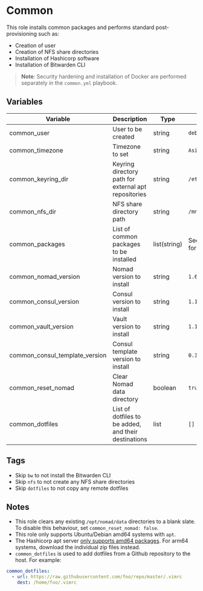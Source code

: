 # Common

This role installs common packages and performs standard post-provisioning such
as:

- Creation of user
- Creation of NFS share directories
- Installation of Hashicorp software
- Installation of Bitwarden CLI

>**Note**: Security hardening and installation of Docker are performed
>separately in the `common.yml` playbook.

## Variables

| Variable | Description | Type | Default |
| -------- | ----------- | ---- | ------- |
| common_user | User to be created | string | `debian` |
| common_timezone | Timezone to set | string | `Asia/Singapore` |
| common_keyring_dir | Keyring directory path for external apt repositories | string | `/etc/apt/keyrings` |
| common_nfs_dir | NFS share directory path | string | `/mnt/storage` |
| common_packages | List of common packages to be installed | list(string) | See `defaults.yml` for full list |
| common_nomad_version | Nomad version to install | string | `1.6.1-1` |
| common_consul_version | Consul version to install | string | `1.15.4-1` |
| common_vault_version | Vault version to install | string | `1.14.0-1` |
| common_consul_template_version | Consul template version to install | string | `0.32.0-1` |
| common_reset_nomad | Clear Nomad data directory | boolean | `true` |
| common_dotfiles | List of dotfiles to be added, and their destinations | list | `[]` |

## Tags

- Skip `bw` to not install the Bitwarden CLI
- Skip `nfs` to not create any NFS share directories
- Skip `dotfiles` to not copy any remote dotfiles

## Notes

- This role clears any existing `/opt/nomad/data` directories to a blank slate. To disable this
behaviour, set `common_reset_nomad: false`.
- This role only supports Ubuntu/Debian amd64 systems with `apt`.
- The Hashicorp apt server [only supports amd64
packages](https://github.com/hashicorp/terraform/issues/27378). For arm64
systems, download the individual zip files instead.
- `common_dotfiles` is used to add dotfiles from a Github repository to the host.
For example:

```yml
common_dotfiles:
  - url: https://raw.githubusercontent.com/foo/repo/master/.vimrc
    dest: /home/foo/.vimrc
```
